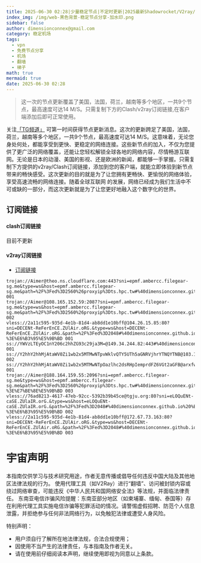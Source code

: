 ```yaml
---
title: 2025-06-30 02:28|少量稳定节点|不定时更新|2025最新Shadowrocket/V2ray/SSR/Clash免费节点高速订阅机场
index_img: /img/web-黑色背景-稳定节点分享-加水印.png
sidebar: false
author: dimensionconnex@gmail.com
category: 稳定机场
tags:
  - vpn
  - 免费节点分享
  - 机场
  - 翻墙
  - 梯子
math: true
mermaid: true
date: 2025-06-30 02:28
---
```

> 这一次的节点更新覆盖了美国，法国，荷兰，越南等多个地区，一共9个节点，最高速度可达14 M/S。只需复制下方的Clash/v2ray订阅链接,在客户端添加后即可正常使用。

<!-- more -->
关注[「TG频道」](https://t.me/DCFVPN) 可第一时间获得节点更新消息。这次的更新跨足了美国，法国，荷兰，越南等多个地区，一共9个节点，最高速度可达14 M/S。这意味着，无论您身处何处，都能享受到更快、更稳定的网络连接。这些新节点的加入，不仅为您提供了更广泛的网络覆盖，还能让您轻松解锁全球各地的网络内容，尽情畅游互联网。无论是日本的动漫、美国的影视、还是欧洲的新闻，都能够一手掌握。只需复制下方提供的v2ray/Clash订阅链接，添加到您的客户端，就能立即体验到新节点带来的畅快感受。这次更新的目的就是为了让您拥有更畅快、更愉悦的网络体验，享受高速流畅的网络连接。随着全球互联网
的发展，网络已经成为我们生活中不可或缺的一部分，而这次更新就是为了让您更好地融入这个数字化的世界。
<!-- 广告位 -->

<!-- 广告位 -->
## 订阅链接

#### clash订阅链接
目前不更新


#### v2ray订阅链接
- [订阅链接](https://dimensionconnex.github.io/assets/links/airport/2025-06/stable-6N89AL3YQAJ0PV5Z.txt)
```text
trojan://Aimer@theo.ns.cloudflare.com:443?sni=epmf.ambercc.filegear-sg.me&type=ws&host=epmf.ambercc.filegear-sg.me&path=%2F%3Fed%3D2560%26proxyip%3Dts.hpc.tw#%40dimensionconnex.github.io%20%E7%BE%8E%E5%9B%BD 001
trojan://Aimer@108.165.152.59:2087?sni=epmf.ambercc.filegear-sg.me&type=ws&host=epmf.ambercc.filegear-sg.me&path=%2F%3Fed%3D2560%26proxyip%3Dts.hpc.tw#%40dimensionconnex.github.io%20%E7%BE%8E%E5%9B%BD 002
vless://2a11c595-935d-4e1b-81d4-ab8dd1e10bff@104.26.15.85:80?sni=DECENt-ReFerEnCE.ZUlAir.oRG.&type=ws&host=DECENt-ReFerEnCE.ZUlAir.oRG.&path=%2F%3Fed%3D2048#%40dimensionconnex.github.io%20%E7%BE%8E%E5%9B%BD-%3E%E6%B3%95%E5%9B%BD 001
ss://YWVzLTEyOC1nY206c2hhZG93c29ja3M=@149.34.244.82:443#%40dimensionconnex.github.io%20%E8%8D%B7%E5%85%B0 001
ss://Y2hhY2hhMjAtaWV0Zi1wb2x5MTMwNTpvWklvQTY5UTh5aGNRVjhrYTNQYTNB@103.104.247.49:8080#%40dimensionconnex.github.io%20%E8%8D%B7%E5%85%B0 002
ss://Y2hhY2hhMjAtaWV0Zi1wb2x5MTMwNTpOazlhc2dsRHpIemprdFZ6VGt2aGFB@arxfw2b78fi2q9hzylhn.freesocks.work:443#%40dimensionconnex.github.io%20%E8%B6%8A%E5%8D%97 001
trojan://Aimer@188.164.159.55:2096?sni=epmf.ambercc.filegear-sg.me&type=ws&host=epmf.ambercc.filegear-sg.me&path=%2F%3Fed%3D2560%26proxyip%3Dts.hpc.tw#%40dimensionconnex.github.io%20%E4%BA%9A%E7%BE%8E%E5%B0%BC%E4%BA%9A-%3E%E7%BE%8E%E5%9B%BD 003
vless://76ad8213-4617-47eb-92cc-5392b39b45ce@tgju.org:80?sni=eLOQuENt-caSE.ZUlaIR.orG.&type=ws&host=eLOQuENt-caSE.ZUlaIR.orG.&path=%2F%3Fed%3D2048#%40dimensionconnex.github.io%20%E7%BE%8E%E5%9B%BD-%3E%E6%B3%95%E5%9B%BD 002
vless://2a11c595-935d-4e1b-81d4-ab8dd1e10bff@172.67.73.163:80?sni=DECENt-ReFerEnCE.ZUlAir.oRG.&type=ws&host=DECENt-ReFerEnCE.ZUlAir.oRG.&path=%2F%3Fed%3D2048#%40dimensionconnex.github.io%20%E7%BE%8E%E5%9B%BD-%3E%E6%B3%95%E5%9B%BD 003
```

<!-- universe_declaration -->
# 宇宙声明
本指南仅供学习与技术研究用途，作者无意传播或倡导任何违反中国大陆及其他地区法律法规的行为。
使用代理工具（如V2Ray）进行“翻墙”、访问被封锁内容或绕过网络审查，可能违反《中华人民共和国网络安全法》等法规，并面临法律责任。
东南亚电信诈骗风险提醒：东南亚部分地区（如柬埔寨、缅甸、泰国等）存在利用代理工具实施电信诈骗等犯罪活动的情况。请警惕虚假招聘、防范个人信息泄露，并拒绝参与任何非法网络行为，以免触犯法律或遭受人身风险。

特别声明：
- 用户须自行了解所在地法律法规，合法合规使用；
- 因使用不当产生的法律责任，与本指南及作者无关。
- 请在使用前仔细阅读本声明，继续使用即视为同意以上条款。
<!-- universe_declaration -->